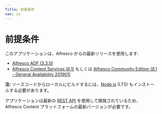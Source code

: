 ```yaml
---
Title: 前提条件
nav: ja
---
```


# 前提条件

このアプリケーションは、Alfresco からの最新リリースを使用します:

- [Alfresco ADF (3.3.0)](https://community.alfresco.com/community/application-development-framework/pages/get-started)
- [Alfresco Content Services (6.1)](https://www.alfresco.com/platform/content-services-ecm)
  もしくは [Alfresco Community Edition (6.1 - General Availability 201901)](https://www.alfresco.com/products/community/download)

**注:** ソースコードからローカルにビルドするには、[Node.js](https://nodejs.org/ja/) (LTS) もインストールする必要があります。

アプリケーションは最新の [REST API](https://api-explorer.alfresco.com/api-explorer/) を使用して開発されているため、
Alfresco Content プラットフォームの最新バージョンが必要です。
